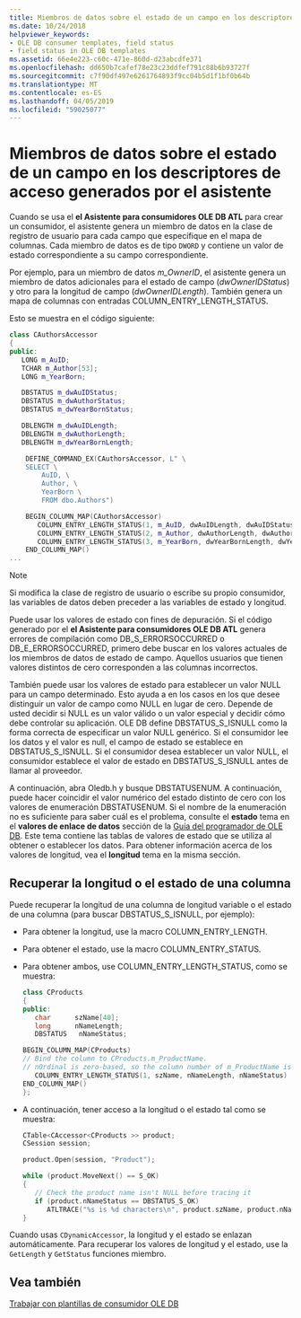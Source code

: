 ```yaml
---
title: Miembros de datos sobre el estado de un campo en los descriptores de acceso generados por el asistente
ms.date: 10/24/2018
helpviewer_keywords:
- OLE DB consumer templates, field status
- field status in OLE DB templates
ms.assetid: 66e4e223-c60c-471e-860d-d23abcdfe371
ms.openlocfilehash: dd650b7cafef78e23c23ddfef791c88b6b93727f
ms.sourcegitcommit: c7f90df497e6261764893f9cc04b5d1f1bf0b64b
ms.translationtype: MT
ms.contentlocale: es-ES
ms.lasthandoff: 04/05/2019
ms.locfileid: "59025077"
---
```

# <a name="field-status-data-members-in-wizard-generated-accessors"></a>Miembros de datos sobre el estado de un campo en los descriptores de acceso generados por el asistente

Cuando se usa el **el Asistente para consumidores OLE DB ATL** para crear un consumidor, el asistente genera un miembro de datos en la clase de registro de usuario para cada campo que especifique en el mapa de columnas. Cada miembro de datos es de tipo `DWORD` y contiene un valor de estado correspondiente a su campo correspondiente.

Por ejemplo, para un miembro de datos *m_OwnerID*, el asistente genera un miembro de datos adicionales para el estado de campo (*dwOwnerIDStatus*) y otro para la longitud de campo (*dwOwnerIDLength*). También genera un mapa de columnas con entradas COLUMN_ENTRY_LENGTH_STATUS.

Esto se muestra en el código siguiente:

```cpp
class CAuthorsAccessor
{
public:
   LONG m_AuID;
   TCHAR m_Author[53];
   LONG m_YearBorn;

   DBSTATUS m_dwAuIDStatus;
   DBSTATUS m_dwAuthorStatus;
   DBSTATUS m_dwYearBornStatus;

   DBLENGTH m_dwAuIDLength;
   DBLENGTH m_dwAuthorLength;
   DBLENGTH m_dwYearBornLength;

    DEFINE_COMMAND_EX(CAuthorsAccessor, L" \
    SELECT \
        AuID, \
        Author, \
        YearBorn \
        FROM dbo.Authors")

    BEGIN_COLUMN_MAP(CAuthorsAccessor)
       COLUMN_ENTRY_LENGTH_STATUS(1, m_AuID, dwAuIDLength, dwAuIDStatus)
       COLUMN_ENTRY_LENGTH_STATUS(2, m_Author, dwAuthorLength, dwAuthorStatus)
       COLUMN_ENTRY_LENGTH_STATUS(3, m_YearBorn, dwYearBornLength, dwYearBornStatus)
    END_COLUMN_MAP()
...
```

> [!NOTE]
> Si modifica la clase de registro de usuario o escribe su propio consumidor, las variables de datos deben preceder a las variables de estado y longitud.

Puede usar los valores de estado con fines de depuración. Si el código generado por el **el Asistente para consumidores OLE DB ATL** genera errores de compilación como DB_S_ERRORSOCCURRED o DB_E_ERRORSOCCURRED, primero debe buscar en los valores actuales de los miembros de datos de estado de campo. Aquellos usuarios que tienen valores distintos de cero corresponden a las columnas incorrectos.

También puede usar los valores de estado para establecer un valor NULL para un campo determinado. Esto ayuda a en los casos en los que desee distinguir un valor de campo como NULL en lugar de cero. Depende de usted decidir si NULL es un valor válido o un valor especial y decidir cómo debe controlar su aplicación. OLE DB define DBSTATUS_S_ISNULL como la forma correcta de especificar un valor NULL genérico. Si el consumidor lee los datos y el valor es null, el campo de estado se establece en DBSTATUS_S_ISNULL. Si el consumidor desea establecer un valor NULL, el consumidor establece el valor de estado en DBSTATUS_S_ISNULL antes de llamar al proveedor.

A continuación, abra Oledb.h y busque DBSTATUSENUM. A continuación, puede hacer coincidir el valor numérico del estado distinto de cero con los valores de enumeración DBSTATUSENUM. Si el nombre de la enumeración no es suficiente para saber cuál es el problema, consulte el **estado** tema en el **valores de enlace de datos** sección de la [Guía del programador de OLE DB](/sql/connect/oledb/ole-db/oledb-driver-for-sql-server-programming). Este tema contiene las tablas de valores de estado que se utiliza al obtener o establecer los datos. Para obtener información acerca de los valores de longitud, vea el **longitud** tema en la misma sección.

## <a name="retrieving-the-length-or-status-of-a-column"></a>Recuperar la longitud o el estado de una columna

Puede recuperar la longitud de una columna de longitud variable o el estado de una columna (para buscar DBSTATUS_S_ISNULL, por ejemplo):

- Para obtener la longitud, use la macro COLUMN_ENTRY_LENGTH.

- Para obtener el estado, use la macro COLUMN_ENTRY_STATUS.

- Para obtener ambos, use COLUMN_ENTRY_LENGTH_STATUS, como se muestra:

    ```cpp
    class CProducts
    {
    public:
       char      szName[40];
       long      nNameLength;
       DBSTATUS   nNameStatus;

    BEGIN_COLUMN_MAP(CProducts)
    // Bind the column to CProducts.m_ProductName.
    // nOrdinal is zero-based, so the column number of m_ProductName is 1.
       COLUMN_ENTRY_LENGTH_STATUS(1, szName, nNameLength, nNameStatus)
    END_COLUMN_MAP()
    };
    ```

- A continuación, tener acceso a la longitud o el estado tal como se muestra:

    ```cpp
    CTable<CAccessor<CProducts >> product;
    CSession session;

    product.Open(session, "Product");

    while (product.MoveNext() == S_OK)
    {
       // Check the product name isn't NULL before tracing it
       if (product.nNameStatus == DBSTATUS_S_OK)
          ATLTRACE("%s is %d characters\n", product.szName, product.nNameLength);
    }
    ```

Cuando usas `CDynamicAccessor`, la longitud y el estado se enlazan automáticamente. Para recuperar los valores de longitud y el estado, use la `GetLength` y `GetStatus` funciones miembro.

## <a name="see-also"></a>Vea también

[Trabajar con plantillas de consumidor OLE DB](../../data/oledb/working-with-ole-db-consumer-templates.md)